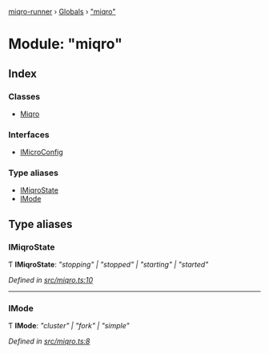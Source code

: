 [miqro-runner](../README.md) › [Globals](../globals.md) › ["miqro"](_miqro_.md)

# Module: "miqro"

## Index

### Classes

* [Miqro](../classes/_miqro_.miqro.md)

### Interfaces

* [IMicroConfig](../interfaces/_miqro_.imicroconfig.md)

### Type aliases

* [IMiqroState](_miqro_.md#imiqrostate)
* [IMode](_miqro_.md#imode)

## Type aliases

###  IMiqroState

Ƭ **IMiqroState**: *"stopping" | "stopped" | "starting" | "started"*

*Defined in [src/miqro.ts:10](https://github.com/claukers/miqro-runner/blob/9711821/src/miqro.ts#L10)*

___

###  IMode

Ƭ **IMode**: *"cluster" | "fork" | "simple"*

*Defined in [src/miqro.ts:8](https://github.com/claukers/miqro-runner/blob/9711821/src/miqro.ts#L8)*

